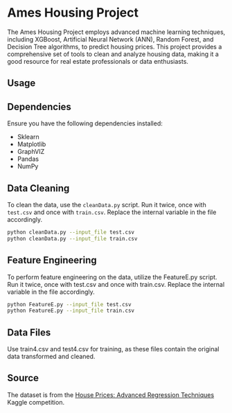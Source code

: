 # Ames Housing Project

The Ames Housing Project employs advanced machine learning techniques, including XGBoost, Artificial Neural Network (ANN), Random Forest, and Decision Tree algorithms, to predict housing prices. This project provides a comprehensive set of tools to clean and analyze housing data, making it a good resource for real estate professionals or data enthusiasts.

## Usage

## Dependencies
Ensure you have the following dependencies installed:
- Sklearn
- Matplotlib
- GraphVIZ
- Pandas
- NumPy
  
## Data Cleaning
To clean the data, use the `cleanData.py` script. Run it twice, once with `test.csv` and once with `train.csv`. Replace the internal variable in the file accordingly.

```bash
python cleanData.py --input_file test.csv
python cleanData.py --input_file train.csv
```

## Feature Engineering
To perform feature engineering on the data, utilize the FeatureE.py script. Run it twice, once with test.csv and once with train.csv. Replace the internal variable in the file accordingly.
```bash
python FeatureE.py --input_file test.csv
python FeatureE.py --input_file train.csv
```


## Data Files
Use train4.csv and test4.csv for training, as these files contain the original data transformed and cleaned.


## Source
The dataset is from the [House Prices: Advanced Regression Techniques](https://www.kaggle.com/competitions/house-prices-advanced-regression-techniques) Kaggle competition.

